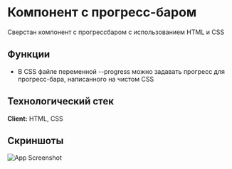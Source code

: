 
# Компонент с прогресс-баром

Сверстан компонент с прогрессбаром с использованием HTML и CSS



## Функции

- В CSS файле переменной --progress можно задавать прогресс для прогресс-бара, написанного на чистом CSS



## Технологический стек

**Client:** HTML, CSS



## Скриншоты

![App Screenshot](https://via.placeholder.com/468x300?text=App+Screenshot+Here)

